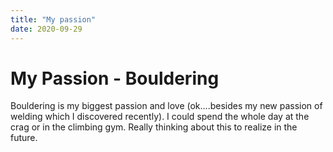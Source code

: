 ```yaml
---
title: "My passion"
date: 2020-09-29
---
```


# My Passion - Bouldering #

Bouldering is my biggest passion and love (ok....besides my new passion of welding which I discovered recently).
I could spend the whole day at the crag or in the climbing gym. Really thinking about this to realize in the future.
